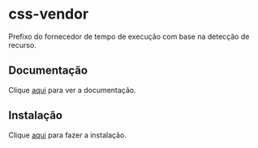 # css-vendor

Prefixo do fornecedor de tempo de execução com base na detecção de recurso.

## Documentação

Clique [aqui](https://github.com/cssinjs/css-vendor) para ver a documentação.

## Instalação

Clique [aqui](https://www.npmjs.com/package/css-vendor) para fazer a instalação.
